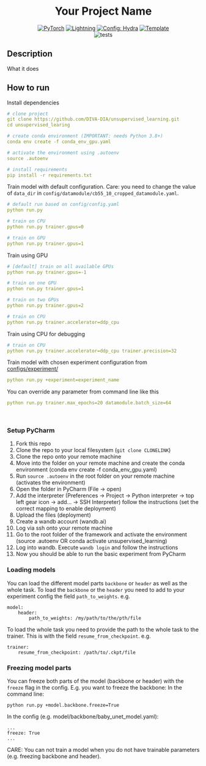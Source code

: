 <div align="center">

# Your Project Name

<a href="https://pytorch.org/get-started/locally/"><img alt="PyTorch" src="https://img.shields.io/badge/PyTorch-ee4c2c?logo=pytorch&logoColor=white"></a>
<a href="https://pytorchlightning.ai/"><img alt="Lightning" src="https://img.shields.io/badge/-Lightning-792ee5"></a>
<a href="https://hydra.cc/"><img alt="Config: Hydra" src="https://img.shields.io/badge/Config-Hydra-89b8cd"></a>
<a href="https://github.com/ashleve/lightning-hydra-template"><img alt="Template" src="https://img.shields.io/badge/-Lightning--Hydra--Template-017F2F?style=flat&logo=github&labelColor=gray"></a><br>
![tests](https://github.com/DIVA-DIA/unsupervised_learning/actions/workflows/ci-testing.yml/badge.svg)

[comment]: <> ([![Paper]&#40;http://img.shields.io/badge/paper-arxiv.1001.2234-B31B1B.svg&#41;]&#40;https://www.nature.com/articles/nature14539&#41;)

[comment]: <> ([![Conference]&#40;http://img.shields.io/badge/AnyConference-year-4b44ce.svg&#41;]&#40;https://papers.nips.cc/paper/2020&#41;)

</div>

## Description
What it does

## How to run
Install dependencies
```yaml
# clone project
git clone https://github.com/DIVA-DIA/unsupervised_learning.git
cd unsupervised_learing

# create conda environment (IMPORTANT: needs Python 3.8+)
conda env create -f conda_env_gpu.yaml

# activate the environment using .autoenv
source .autoenv

# install requirements
pip install -r requirements.txt
```

Train model with default configuration.
Care: you need to change the value of `data_dir` in `config/datamodule/cb55_10_cropped_datamodule.yaml`.
```yaml
# default run based on config/config.yaml
python run.py

# train on CPU
python run.py trainer.gpus=0

# train on GPU
python run.py trainer.gpus=1
```

Train using GPU
```yaml
# [default] train on all available GPUs
python run.py trainer.gpus=-1

# train on one GPU
python run.py trainer.gpus=1

# train on two GPUs
python run.py trainer.gpus=2

# train on CPU
python run.py trainer.accelerator=ddp_cpu
```

Train using CPU for debugging
```yaml
# train on CPU
python run.py trainer.accelerator=ddp_cpu trainer.precision=32
```

Train model with chosen experiment configuration from [configs/experiment/](configs/experiment/)
```yaml
python run.py +experiment=experiment_name
```

You can override any parameter from command line like this
```yaml
python run.py trainer.max_epochs=20 datamodule.batch_size=64
```

<br>

### Setup PyCharm

1. Fork this repo
2. Clone the repo to your local filesystem (`git clone CLONELINK`)
3. Clone the repo onto your remote machine
4. Move into the folder on your remote machine and create the conda environment (conda env create -f conda_env_gpu.yaml)
5. Run `source .autoenv` in the root folder on your remote machine (activates the environment)
6. Open the folder in PyCharm (File -> open)
7. Add the interpreter (Preferences -> Project -> Python interpreter -> top left gear icon -> add... -> SSH Interpreter) follow the instructions (set the correct mapping to enable deployment)
8. Upload the files (deployment)
9. Create a wandb account (wandb.ai)
10. Log via ssh onto your remote machine 
11. Go to the root folder of the framework and activate the environment (source .autoenv OR conda activate unsupervised_learning)
12. Log into wandb. Execute `wandb login` and follow the instructions
13. Now you should be able to run the basic experiment from PyCharm


### Loading models
You can load the different model parts `backbone` or `header` as well as the whole task.
To load the `backbone` or the `header` you need to add to your experiment config the field `path_to_weights`.
e.g.
```
model:
    header:
        path_to_weights: /my/path/to/the/pth/file
```
To load the whole task you need to provide the path to the whole task to the trainer. This is with the field `resume_from_checkpoint`.
e.g.
```
trainer:
    resume_from_checkpoint: /path/to/.ckpt/file
```

### Freezing model parts
You can freeze both parts of the model (backbone or header) with the `freeze` flag in the config. 
E.g. you want to freeze the backbone:
In the command line:
```
python run.py +model.backbone.freeze=True
```
In the config (e.g. model/backbone/baby_unet_model.yaml):
```
...
freeze: True
...
```
CARE: You can not train a model when you do not have trainable parameters (e.g. freezing backbone and header).
